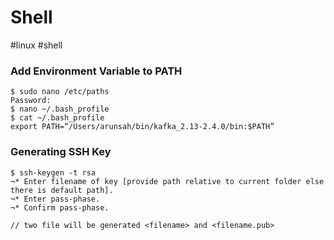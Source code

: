# Shell
#linux #shell

### Add Environment Variable to PATH

```
$ sudo nano /etc/paths
Password:
$ nano ~/.bash_profile
$ cat ~/.bash_profile 
export PATH=“/Users/arunsah/bin/kafka_2.13-2.4.0/bin:$PATH”
```


### Generating SSH Key

```
$ ssh-keygen -t rsa
¬* Enter filename of key [provide path relative to current folder else there is default path].
¬* Enter pass-phase.
¬* Confirm pass-phase.

// two file will be generated <filename> and <filename.pub>
```
